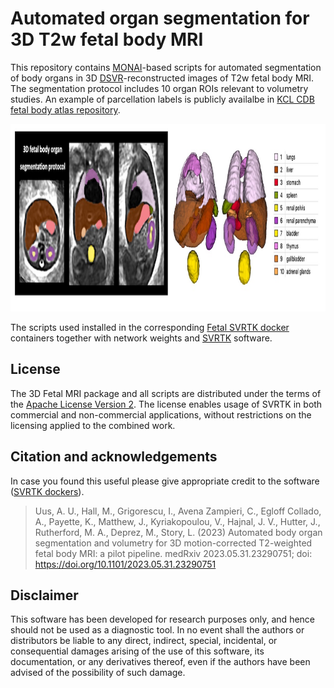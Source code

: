 Automated organ segmentation for 3D T2w fetal body MRI
====================

This repository contains [MONAI](https://github.com/Project-MONAI/MONAI)-based scripts for automated segmentation of body organs in 3D [DSVR](https://www.ncbi.nlm.nih.gov/pmc/articles/PMC7116020/)-reconstructed images of T2w fetal body MRI. The segmentation protocol includes 10 organ ROIs relevant to volumetry studies. An example of parcellation labels is publicly availalbe in [KCL CDB fetal body atlas repository](https://gin.g-node.org/kcl_cdb/fetal_body_mri_atlas). 


<img src="config/3d-body-organs.jpg" alt="SVRTK" height="300" align ="centre" />


The scripts used installed in the corresponding [Fetal SVRTK docker](https://hub.docker.com/r/fetalsvrtk/segmentation) containers together with network weights and [SVRTK](https://github.com/SVRTK/SVRTK) software.  



License
-------

The 3D Fetal MRI package and all scripts are distributed under the terms of the
[Apache License Version 2](http://www.apache.org/licenses/LICENSE-2.0). The license enables usage of SVRTK in both commercial and non-commercial applications, without restrictions on the licensing applied to the combined work.


Citation and acknowledgements
-----------------------------

In case you found this  useful please give appropriate credit to the software ([SVRTK dockers](https://hub.docker.com/r/fetalsvrtk/)).

> Uus, A. U., Hall, M., Grigorescu, I., Avena Zampieri, C., Egloff Collado, A., Payette, K., Matthew, J., Kyriakopoulou, V., Hajnal, J. V., Hutter, J., Rutherford, M. A., Deprez, M., Story, L. (2023) Automated body organ segmentation and volumetry for 3D motion-corrected T2-weighted fetal body MRI: a pilot pipeline. medRxiv 2023.05.31.23290751; doi: https://doi.org/10.1101/2023.05.31.23290751


Disclaimer
-------

This software has been developed for research purposes only, and hence should not be used as a diagnostic tool. In no event shall the authors or distributors be liable to any direct, indirect, special, incidental, or consequential damages arising of the use of this software, its documentation, or any derivatives thereof, even if the authors have been advised of the possibility of such damage.


